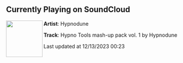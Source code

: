 ## Currently Playing on SoundCloud

[<img align="left" width="100" src="https://i1.sndcdn.com/artworks-ub62D1yzGrZNEro2-wFtwkg-t500x500.jpg">](https://soundcloud.com/hypnodune/hypno-tools-mash-up-pack-vol-1)

**Artist**: Hypnodune 

**Track**: Hypno Tools mash-up pack vol. 1 by Hypnodune

Last updated at 12/13/2023 00:23
